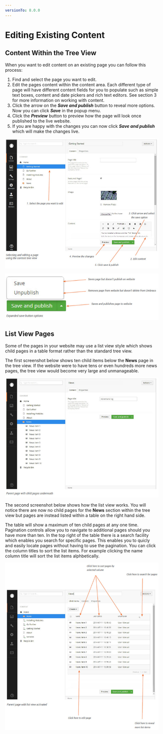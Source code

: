 ```yaml
---
versionTo: 8.0.0
---
```


# Editing Existing Content

## Content Within the Tree View

When you want to edit content on an existing page you can follow this process:

1. Find and select the page you want to edit.
2. Edit the pages content within the content area. Each different type of page will have different content fields for you to populate such as simple text boxes, content and date pickers and rich text editors. See section 3 for more information on working with content.
3. Click the arrow on the ***Save and publish*** button to reveal more options. Now you can click ***Save*** in the popup menu.
4. Click the ***Preview*** button to preview how the page will look once published to the live website.
5. If you are happy with the changes you can now click ***Save and publish*** which will make the changes live.

![editPage.jpg](images/editPage.jpg)

![saveAndPublish.jpg](images/saveAndPublish.jpg)

## List View Pages

Some of the pages in your website may use a list view style which shows child pages in a table format rather than the standard tree view.

The first screenshot below shows ten child items below the **News** page in the tree view. If the website were to have tens or even hundreds more news pages, the tree view would become very large and unmanageable.

![parrentwithChildren.jpg](images/parrentwithChildren.jpg)

The second screenshot below shows how the list view works. You will notice there are now no child pages for the **News** section within the tree view but pages are instead listed within a table on the right hand side.

The table will show a maximum of ten child pages at any one time. Pagination controls allow you to navigate to additional pages should you have more than ten. In the top right of the table there is a search facility which enables you search for specific pages. This enables you to quicly and easily locate pages without having to use the pagination. You can click the column titles to sort the list items. For example clicking the name column title will sort the list items alphbetically.

![parentwithList.jpg](images/parentwithList.jpg)